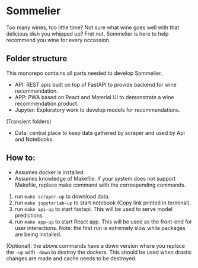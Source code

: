 # Sommelier

Too many wines, too little time? Not sure what wine goes well with that delicious dish you whipped up?
Fret not, Sommelier is here to help recommend you wine for every occassion.

## Folder structure

This monorepo contains all parts needed to develop Sommelier. 
- API: REST apis built on top of FastAPI to provide backend for wine recommendation.
- APP: PWA based on React and Material UI to demonstrate a wine recommendation product.
- Jupyter: Exploratory work to develop models for recommendations.

(Transient folders)
- Data: central place to keep data gathered by scraper and used by Api and Notebooks.

## How to:
- Assumes docker is installed.
- Assumes knowledge of Makefile. If your system does not support Makefile, replace make command with the correspending commands.
1. run `make scraper-up` to download data.
2. run `make jupyterlab-up` to start notebook (Copy link printed in terminal).
3. run `make api-up` to start fastapi. This will be used to serve model predictions.
4. run `make app-up` to start React app. This will be used as the front-end for user interactions. Note: the first run is extremely slow while packages are being installed.

(Optional): the above commands have a down version where you replace the `-up` with `-down` to destroy the dockers. This should be used when drastic changes are made and cache needs to be destroyed.